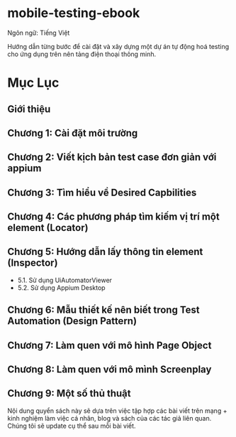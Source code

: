 # mobile-testing-ebook
Ngôn ngữ: Tiếng Việt

Hướng dẫn từng bước để cài đặt và xây dựng một dự án tự động hoá testing cho ứng dụng trên nên tảng điện thoại thông minh.

# Mục Lục 

## Giới thiệu
## Chương 1: Cài đặt môi trường
## Chương 2: Viết kịch bản test case đơn giản với appium
## Chương 3: Tìm hiểu về Desired Capbilities 
## Chương 4: Các phương pháp tìm kiếm vị trí một element (Locator)
## Chương 5: Hướng dẫn lấy thông tin element (Inspector)
- 5.1. Sử dụng UiAutomatorViewer
- 5.2. Sử dụng Appium Desktop
## Chương 6: Mẫu thiết kế nên biết trong Test Automation (Design Pattern)
## Chương 7: Làm quen với mô hình Page Object 
## Chương 8: Làm quen với mô mình Screenplay 
## Chương 9: Một số thủ thuật 


Nội dung quyển sách này sẽ dựa trên việc tập hợp các bài viết trên mạng + kinh nghiệm làm việc cá nhân, blog và sách của các tác giả liên quan. Chúng tôi sẽ update cụ thể sau mỗi bài viết.
